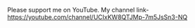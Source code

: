 Please support me on YouTube. My channel link- https://youtube.com/channel/UCIxKW8QTJMp-7m5JsSn3-NQ

